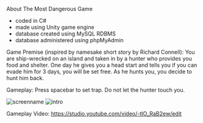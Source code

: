 About The Most Dangerous Game 
- coded in C# 
- made using Unity game engine 
- database created using MySQL RDBMS
- database administered using phpMyAdmin

Game Premise (inspired by namesake short story by Richard Connell):
You are ship-wrecked on an island and taken in by a hunter who provides you food and shelter. One day he gives you a head start and tells you if you can evade him 
for 3 days, you will be set free. As he hunts you, you decide to hunt him back.

Gameplay: 
Press spacebar to set trap. Do not let the hunter touch you.

![screenname](https://user-images.githubusercontent.com/61526855/213593036-831f325a-be44-4f84-8337-3eb711282a9e.PNG)
![intro](https://user-images.githubusercontent.com/61526855/213593122-c8f8beb2-ed86-4379-bf0c-607c59b86027.PNG)

Gameplay Video: https://studio.youtube.com/video/-tIO_RaB2ew/edit

